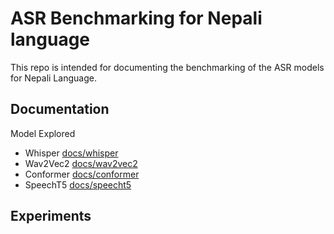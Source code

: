 # ASR Benchmarking for Nepali language

This repo is intended for documenting the benchmarking of the ASR
models for Nepali Language.


## Documentation
Model Explored
- Whisper [docs/whisper](/docs/whisper/whisper.md)
- Wav2Vec2 [docs/wav2vec2](/docs/wav2vec2/wav2vec2.md)
- Conformer [docs/conformer](docs/conformer/conformer.md)
- SpeechT5 [docs/speecht5](docs/speecht5/speecht5.md)

## Experiments

